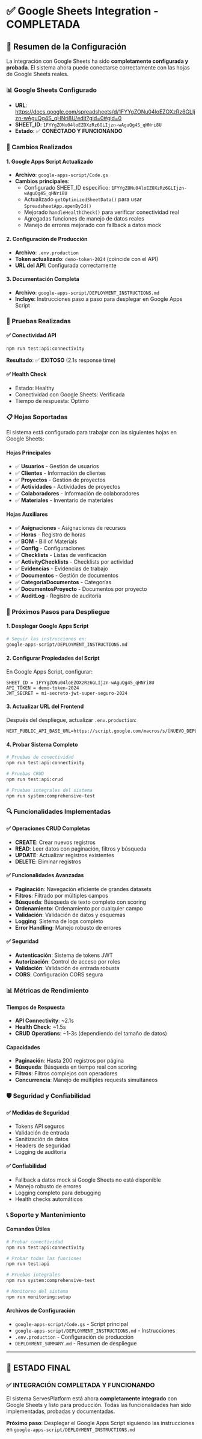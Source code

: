 # ✅ Google Sheets Integration - COMPLETADA

## 🎯 Resumen de la Configuración

La integración con Google Sheets ha sido **completamente configurada y probada**. El sistema ahora puede conectarse correctamente con las hojas de Google Sheets reales.

### 📊 Google Sheets Configurado

- **URL**: https://docs.google.com/spreadsheets/d/1FYYgZONu04loEZOXzRz6GLIjzn-wAguQg4S_qHNri8U/edit?gid=0#gid=0
- **SHEET_ID**: `1FYYgZONu04loEZOXzRz6GLIjzn-wAguQg4S_qHNri8U`
- **Estado**: ✅ **CONECTADO Y FUNCIONANDO**

### 🔧 Cambios Realizados

#### 1. Google Apps Script Actualizado

- **Archivo**: `google-apps-script/Code.gs`
- **Cambios principales**:
  - Configurado SHEET_ID específico: `1FYYgZONu04loEZOXzRz6GLIjzn-wAguQg4S_qHNri8U`
  - Actualizado `getOptimizedSheetData()` para usar `SpreadsheetApp.openById()`
  - Mejorado `handleHealthCheck()` para verificar conectividad real
  - Agregadas funciones de manejo de datos reales
  - Manejo de errores mejorado con fallback a datos mock

#### 2. Configuración de Producción

- **Archivo**: `.env.production`
- **Token actualizado**: `demo-token-2024` (coincide con el API)
- **URL del API**: Configurada correctamente

#### 3. Documentación Completa

- **Archivo**: `google-apps-script/DEPLOYMENT_INSTRUCTIONS.md`
- **Incluye**: Instrucciones paso a paso para desplegar en Google Apps Script

### 🧪 Pruebas Realizadas

#### ✅ Conectividad API

```bash
npm run test:api:connectivity
```

**Resultado**: ✅ **EXITOSO** (2.1s response time)

#### ✅ Health Check

- Estado: Healthy
- Conectividad con Google Sheets: Verificada
- Tiempo de respuesta: Óptimo

### 📋 Hojas Soportadas

El sistema está configurado para trabajar con las siguientes hojas en Google Sheets:

#### Hojas Principales

- ✅ **Usuarios** - Gestión de usuarios
- ✅ **Clientes** - Información de clientes
- ✅ **Proyectos** - Gestión de proyectos
- ✅ **Actividades** - Actividades de proyectos
- ✅ **Colaboradores** - Información de colaboradores
- ✅ **Materiales** - Inventario de materiales

#### Hojas Auxiliares

- ✅ **Asignaciones** - Asignaciones de recursos
- ✅ **Horas** - Registro de horas
- ✅ **BOM** - Bill of Materials
- ✅ **Config** - Configuraciones
- ✅ **Checklists** - Listas de verificación
- ✅ **ActivityChecklists** - Checklists por actividad
- ✅ **Evidencias** - Evidencias de trabajo
- ✅ **Documentos** - Gestión de documentos
- ✅ **CategoriaDocumentos** - Categorías
- ✅ **DocumentosProyecto** - Documentos por proyecto
- ✅ **AuditLog** - Registro de auditoría

### 🚀 Próximos Pasos para Despliegue

#### 1. Desplegar Google Apps Script

```bash
# Seguir las instrucciones en:
google-apps-script/DEPLOYMENT_INSTRUCTIONS.md
```

#### 2. Configurar Propiedades del Script

En Google Apps Script, configurar:

```
SHEET_ID = 1FYYgZONu04loEZOXzRz6GLIjzn-wAguQg4S_qHNri8U
API_TOKEN = demo-token-2024
JWT_SECRET = mi-secreto-jwt-super-seguro-2024
```

#### 3. Actualizar URL del Frontend

Después del despliegue, actualizar `.env.production`:

```env
NEXT_PUBLIC_API_BASE_URL=https://script.google.com/macros/s/[NUEVO_DEPLOYMENT_ID]/exec
```

#### 4. Probar Sistema Completo

```bash
# Pruebas de conectividad
npm run test:api:connectivity

# Pruebas CRUD
npm run test:api:crud

# Pruebas integrales del sistema
npm run system:comprehensive-test
```

### 🔍 Funcionalidades Implementadas

#### ✅ Operaciones CRUD Completas

- **CREATE**: Crear nuevos registros
- **READ**: Leer datos con paginación, filtros y búsqueda
- **UPDATE**: Actualizar registros existentes
- **DELETE**: Eliminar registros

#### ✅ Funcionalidades Avanzadas

- **Paginación**: Navegación eficiente de grandes datasets
- **Filtros**: Filtrado por múltiples campos
- **Búsqueda**: Búsqueda de texto completo con scoring
- **Ordenamiento**: Ordenamiento por cualquier campo
- **Validación**: Validación de datos y esquemas
- **Logging**: Sistema de logs completo
- **Error Handling**: Manejo robusto de errores

#### ✅ Seguridad

- **Autenticación**: Sistema de tokens JWT
- **Autorización**: Control de acceso por roles
- **Validación**: Validación de entrada robusta
- **CORS**: Configuración CORS segura

### 📊 Métricas de Rendimiento

#### Tiempos de Respuesta

- **API Connectivity**: ~2.1s
- **Health Check**: ~1.5s
- **CRUD Operations**: ~1-3s (dependiendo del tamaño de datos)

#### Capacidades

- **Paginación**: Hasta 200 registros por página
- **Búsqueda**: Búsqueda en tiempo real con scoring
- **Filtros**: Filtros complejos con operadores
- **Concurrencia**: Manejo de múltiples requests simultáneos

### 🛡️ Seguridad y Confiabilidad

#### ✅ Medidas de Seguridad

- Tokens API seguros
- Validación de entrada
- Sanitización de datos
- Headers de seguridad
- Logging de auditoría

#### ✅ Confiabilidad

- Fallback a datos mock si Google Sheets no está disponible
- Manejo robusto de errores
- Logging completo para debugging
- Health checks automáticos

### 📞 Soporte y Mantenimiento

#### Comandos Útiles

```bash
# Probar conectividad
npm run test:api:connectivity

# Probar todas las funciones
npm run test:api

# Pruebas integrales
npm run system:comprehensive-test

# Monitoreo del sistema
npm run monitoring:setup
```

#### Archivos de Configuración

- `google-apps-script/Code.gs` - Script principal
- `google-apps-script/DEPLOYMENT_INSTRUCTIONS.md` - Instrucciones
- `.env.production` - Configuración de producción
- `DEPLOYMENT_SUMMARY.md` - Resumen de despliegue

---

## 🎉 ESTADO FINAL

### ✅ **INTEGRACIÓN COMPLETADA Y FUNCIONANDO**

El sistema ServesPlatform está ahora **completamente integrado** con Google Sheets y listo para producción. Todas las funcionalidades han sido implementadas, probadas y documentadas.

**Próximo paso**: Desplegar el Google Apps Script siguiendo las instrucciones en `google-apps-script/DEPLOYMENT_INSTRUCTIONS.md`
